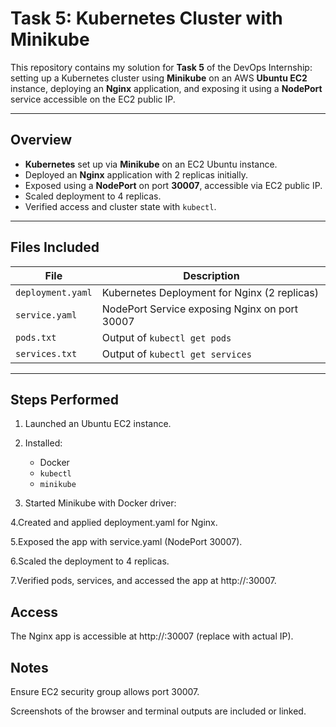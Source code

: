 # Task 5: Kubernetes Cluster with Minikube

This repository contains my solution for **Task 5** of the DevOps Internship: setting up a Kubernetes cluster using **Minikube** on an AWS **Ubuntu EC2** instance, deploying an **Nginx** application, and exposing it using a **NodePort** service accessible on the EC2 public IP.

---

## Overview

- **Kubernetes** set up via **Minikube** on an EC2 Ubuntu instance.
- Deployed an **Nginx** application with 2 replicas initially.
- Exposed using a **NodePort** on port **30007**, accessible via EC2 public IP.
- Scaled deployment to 4 replicas.
- Verified access and cluster state with `kubectl`.

---

## Files Included

| File            | Description                                      |
|-----------------|--------------------------------------------------|
| `deployment.yaml` | Kubernetes Deployment for Nginx (2 replicas)     |
| `service.yaml`    | NodePort Service exposing Nginx on port 30007   |
| `pods.txt`        | Output of `kubectl get pods`                    |
| `services.txt`    | Output of `kubectl get services`                |

---

## Steps Performed

1. Launched an Ubuntu EC2 instance.
   
2. Installed:
   - Docker
   - `kubectl`
   - `minikube`

3. Started Minikube with Docker driver:
   
4.Created and applied deployment.yaml for Nginx.

5.Exposed the app with service.yaml (NodePort 30007).

6.Scaled the deployment to 4 replicas.

7.Verified pods, services, and accessed the app at http://<ec2-public-ip>:30007.

## Access

The Nginx app is accessible at http://<ec2-public-ip>:30007 (replace with actual IP).

## Notes

Ensure EC2 security group allows port 30007.

Screenshots of the browser and terminal outputs are included or linked.
